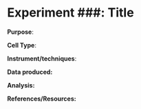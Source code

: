 # Experiment ###: Title

**Purpose**: 


**Cell Type**: 


**Instrument/techniques**: 


**Data produced:** 


**Analysis:** 


**References/Resources:** 


